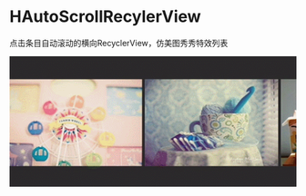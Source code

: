 # HAutoScrollRecylerView
点击条目自动滚动的横向RecyclerView，仿美图秀秀特效列表

![展示图片](https://github.com/hansionit/HAutoScrollRecylerView/blob/master/app/src/main/assets/show.gif)
